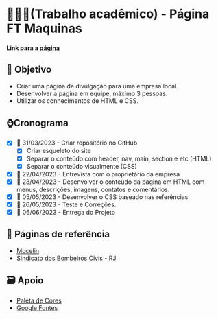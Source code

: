 # 👨🏻‍💻(Trabalho acadêmico) - Página FT Maquinas 

#### Link para a [página](https://igorfreitasrocha.github.io/page-ftmaquinas/)

## :dart: Objetivo

- Criar uma página de divulgação para uma empresa local.
- Desenvolver a página em equipe, máximo 3 pessoas.
- Utilizar os conhecimentos de HTML e CSS.

## ⌚️Cronograma

- [x] :date: 31/03/2023 - Criar repositório no GitHub
  - [x] Criar esqueleto do site
  - [x] Separar o conteúdo com header, nav, main, section e etc (HTML)
  - [x] Separar o conteúdo visualmente (CSS)
- [x] :date: 22/04/2023 - Entrevista com o proprietário da empresa
- [x] :date: 23/04/2023 - Desenvolver o conteúdo da pagina em HTML com menus, descrições, imagens, contatos e comentários.
- [x] :date: 05/05/2023 - Desenvolver o CSS baseado nas referências
- [x] :date: 26/05/2023 - Teste e Correções.
- [x] :date: 06/06/2023 - Entrega do Projeto

## 📝 Páginas de referência <br/>
- [Mocelin](https://mocelin.ind.br/home)<br/>
- [Sindicato dos Bombeiros Civis - RJ](https://www.sindbombeirocivil.org.br)

## 🗃 Apoio
- [Paleta de Cores](https://paletadecores.com/)
- [Google Fontes](https://fonts.google.com/)
